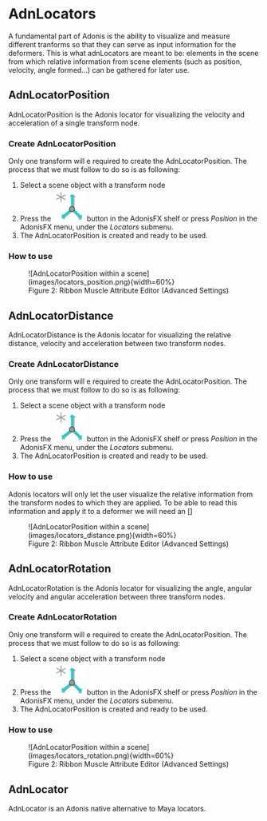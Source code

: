 # AdnLocators

A fundamental part of Adonis is the ability to visualize and measure different tranforms so that they can serve as input information for the deformers. This is what adnLocators are meant to be: elements in the scene from which relative information from scene elements (such as position, velocity, angle formed...) can be gathered for later use.

## AdnLocatorPosition

AdnLocatorPosition is the Adonis locator for visualizing the velocity and acceleration of a single transform node.

### Create AdnLocatorPosition

Only one transform will e required to create the AdnLocatorPosition. The process that we must follow to do so is as following:

 1. Select a scene object with a transform node
 2. Press the ![AdnLocatorPosition button](images/adn_point_locator.png) button in the AdonisFX shelf or press *Position* in the AdonisFX menu, under the *Locators* submenu.
 3. The AdnLocatorPosition is created and ready to be used.

### How to use

<figure markdown>
  ![AdnLocatorPosition within a scene](images/locators_position.png){width=60%}
  <figcaption>Figure 2: Ribbon Muscle Attribute Editor (Advanced Settings)</figcaption>
</figure>

## AdnLocatorDistance

AdnLocatorDistance is the Adonis locator for visualizing the relative distance, velocity and acceleration between two transform nodes.

### Create AdnLocatorDistance

Only one transform will e required to create the AdnLocatorPosition. The process that we must follow to do so is as following:

 1. Select a scene object with a transform node
 2. Press the ![AdnLocatorPosition button](images/adn_point_locator.png) button in the AdonisFX shelf or press *Position* in the AdonisFX menu, under the *Locators* submenu.
 3. The AdnLocatorPosition is created and ready to be used.

### How to use

Adonis locators will only let the user visualize the relative information from the transform nodes to which they are applied. To be able to read this information and apply it to a deformer we will need an []

<figure markdown>
  ![AdnLocatorPosition within a scene](images/locators_distance.png){width=60%}
  <figcaption>Figure 2: Ribbon Muscle Attribute Editor (Advanced Settings)</figcaption>
</figure>

## AdnLocatorRotation

AdnLocatorRotation is the Adonis locator for visualizing the angle, angular velocity and angular acceleration between three transform nodes.

### Create AdnLocatorRotation

Only one transform will e required to create the AdnLocatorPosition. The process that we must follow to do so is as following:

 1. Select a scene object with a transform node
 2. Press the ![AdnLocatorPosition button](images/adn_point_locator.png) button in the AdonisFX shelf or press *Position* in the AdonisFX menu, under the *Locators* submenu.
 3. The AdnLocatorPosition is created and ready to be used.

### How to use

<figure markdown>
  ![AdnLocatorPosition within a scene](images/locators_rotation.png){width=60%}
  <figcaption>Figure 2: Ribbon Muscle Attribute Editor (Advanced Settings)</figcaption>
</figure>

## AdnLocator

AdnLocator is an Adonis native alternative to Maya locators. 